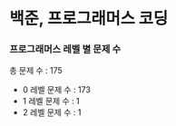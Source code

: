 # 백준, 프로그래머스 코딩
### 프로그래머스 레벨 별 문제 수
총 문제 수 : 175
- 0 레벨 문제 수 : 173
- 1 레벨 문제 수 : 1
- 2 레벨 문제 수 : 1

